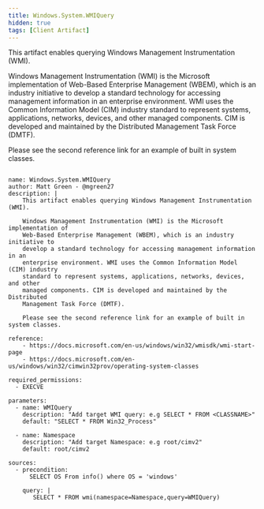 ```yaml
---
title: Windows.System.WMIQuery
hidden: true
tags: [Client Artifact]
---
```


This artifact enables querying Windows Management Instrumentation (WMI).

Windows Management Instrumentation (WMI) is the Microsoft implementation of
Web-Based Enterprise Management (WBEM), which is an industry initiative to
develop a standard technology for accessing management information in an
enterprise environment. WMI uses the Common Information Model (CIM) industry
standard to represent systems, applications, networks, devices, and other
managed components. CIM is developed and maintained by the Distributed
Management Task Force (DMTF).

Please see the second reference link for an example of built in system classes.


<pre><code class="language-yaml">
name: Windows.System.WMIQuery
author: Matt Green - @mgreen27
description: |
    This artifact enables querying Windows Management Instrumentation (WMI).

    Windows Management Instrumentation (WMI) is the Microsoft implementation of
    Web-Based Enterprise Management (WBEM), which is an industry initiative to
    develop a standard technology for accessing management information in an
    enterprise environment. WMI uses the Common Information Model (CIM) industry
    standard to represent systems, applications, networks, devices, and other
    managed components. CIM is developed and maintained by the Distributed
    Management Task Force (DMTF).

    Please see the second reference link for an example of built in system classes.

reference:
    - https://docs.microsoft.com/en-us/windows/win32/wmisdk/wmi-start-page
    - https://docs.microsoft.com/en-us/windows/win32/cimwin32prov/operating-system-classes

required_permissions:
  - EXECVE

parameters:
  - name: WMIQuery
    description: "Add target WMI query: e.g SELECT * FROM &lt;CLASSNAME&gt;"
    default: "SELECT * FROM Win32_Process"

  - name: Namespace
    description: "Add target Namespace: e.g root/cimv2"
    default: root/cimv2

sources:
  - precondition:
      SELECT OS From info() where OS = 'windows'

    query: |
       SELECT * FROM wmi(namespace=Namespace,query=WMIQuery)

</code></pre>

